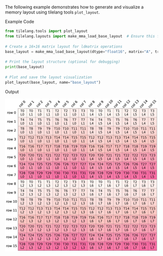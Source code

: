 The following example demonstrates how to generate and visualize a memory layout using tilelang tools `plot_layout`.

Example Code

```python
from tilelang.tools import plot_layout
from tilelang.layouts import make_mma_load_base_layout  # Ensure this function is imported

# Create a 16×16 matrix layout for ldmatrix operations
base_layout = make_mma_load_base_layout(dtype="float16", matrix="A", transposed=False)

# Print the layout structure (optional for debugging)
print(base_layout)

# Plot and save the layout visualization
plot_layout(base_layout, name="base_layout")
```

Output

![base_layout](./images/base_layout.png)
